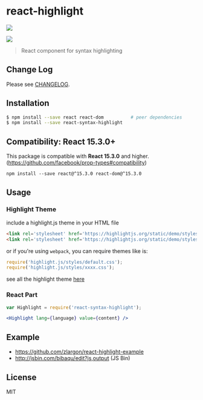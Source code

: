 # react-highlight

[![][npm-img]][npm-url]

[![][dependency-img]][dependency-url]

> React component for syntax highlighting

## Change Log

Please see [CHANGELOG](https://github.com/zlargon/react-highlight/blob/master/CHANGELOG.md).

## Installation

```bash
$ npm install --save react react-dom          # peer dependencies
$ npm install --save react-syntax-highlight
```

## Compatibility: React 15.3.0+

This package is compatible with __React 15.3.0__ and higher. (https://github.com/facebook/prop-types#compatibility)

`npm install --save react@^15.3.0 react-dom@^15.3.0`

## Usage

### Highlight Theme

include a highlight.js theme in your HTML file

```html
<link rel='stylesheet' href='https://highlightjs.org/static/demo/styles/default.css'/>
<link rel='stylesheet' href='https://highlightjs.org/static/demo/styles/xxxx.css'/>
```

or if you're using `webpack`, you can require themes like is:

```js
require('highlight.js/styles/default.css');
require('highlight.js/styles/xxxx.css');
```

see all the highlight theme [here](https://github.com/isagalaev/highlight.js/tree/master/src/styles)

### React Part

```jsx
var Highlight = require('react-syntax-highlight');

<Highlight lang={language} value={content} />
```

## Example

- https://github.com/zlargon/react-highlight-example
- http://jsbin.com/bibaqu/edit?js,output (JS Bin)

## License

MIT

[npm-url]: https://nodei.co/npm/react-syntax-highlight
[npm-img]: https://nodei.co/npm/react-syntax-highlight.png

[dependency-url]: https://david-dm.org/zlargon/react-highlight
[dependency-img]: https://img.shields.io/david/zlargon/react-highlight.svg
